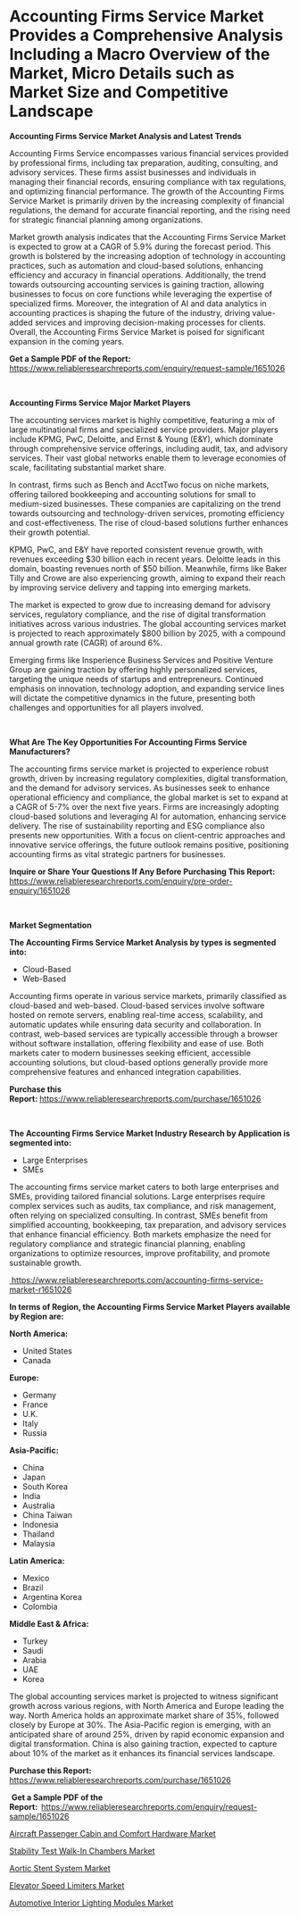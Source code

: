<p><h1>Accounting Firms Service Market Provides a Comprehensive Analysis Including a Macro Overview of the Market, Micro Details such as Market Size and Competitive Landscape</h1></p><p><strong>Accounting Firms Service Market Analysis and Latest Trends</strong></p>
<p><p>Accounting Firms Service encompasses various financial services provided by professional firms, including tax preparation, auditing, consulting, and advisory services. These firms assist businesses and individuals in managing their financial records, ensuring compliance with tax regulations, and optimizing financial performance. The growth of the Accounting Firms Service Market is primarily driven by the increasing complexity of financial regulations, the demand for accurate financial reporting, and the rising need for strategic financial planning among organizations.</p><p>Market growth analysis indicates that the Accounting Firms Service Market is expected to grow at a CAGR of 5.9% during the forecast period. This growth is bolstered by the increasing adoption of technology in accounting practices, such as automation and cloud-based solutions, enhancing efficiency and accuracy in financial operations. Additionally, the trend towards outsourcing accounting services is gaining traction, allowing businesses to focus on core functions while leveraging the expertise of specialized firms. Moreover, the integration of AI and data analytics in accounting practices is shaping the future of the industry, driving value-added services and improving decision-making processes for clients. Overall, the Accounting Firms Service Market is poised for significant expansion in the coming years.</p></p>
<p><strong>Get a Sample PDF of the Report:&nbsp;</strong> <a href="https://www.reliableresearchreports.com/enquiry/request-sample/1651026?utm_campaign=7&utm_medium=2&utm_source=Github&utm_content=ia&utm_term=08122024&utm_id=accounting-firms-service">https://www.reliableresearchreports.com/enquiry/request-sample/1651026</a></p>
<p>&nbsp;</p>
<p><strong>Accounting Firms Service Major Market Players</strong></p>
<p><p>The accounting services market is highly competitive, featuring a mix of large multinational firms and specialized service providers. Major players include KPMG, PwC, Deloitte, and Ernst & Young (E&Y), which dominate through comprehensive service offerings, including audit, tax, and advisory services. Their vast global networks enable them to leverage economies of scale, facilitating substantial market share.</p><p>In contrast, firms such as Bench and AcctTwo focus on niche markets, offering tailored bookkeeping and accounting solutions for small to medium-sized businesses. These companies are capitalizing on the trend towards outsourcing and technology-driven services, promoting efficiency and cost-effectiveness. The rise of cloud-based solutions further enhances their growth potential.</p><p>KPMG, PwC, and E&Y have reported consistent revenue growth, with revenues exceeding $30 billion each in recent years. Deloitte leads in this domain, boasting revenues north of $50 billion. Meanwhile, firms like Baker Tilly and Crowe are also experiencing growth, aiming to expand their reach by improving service delivery and tapping into emerging markets.</p><p>The market is expected to grow due to increasing demand for advisory services, regulatory compliance, and the rise of digital transformation initiatives across various industries. The global accounting services market is projected to reach approximately $800 billion by 2025, with a compound annual growth rate (CAGR) of around 6%.</p><p>Emerging firms like Insperience Business Services and Positive Venture Group are gaining traction by offering highly personalized services, targeting the unique needs of startups and entrepreneurs. Continued emphasis on innovation, technology adoption, and expanding service lines will dictate the competitive dynamics in the future, presenting both challenges and opportunities for all players involved.</p></p>
<p>&nbsp;</p>
<p><strong>What Are The Key Opportunities For Accounting Firms Service Manufacturers?</strong></p>
<p><p>The accounting firms service market is projected to experience robust growth, driven by increasing regulatory complexities, digital transformation, and the demand for advisory services. As businesses seek to enhance operational efficiency and compliance, the global market is set to expand at a CAGR of 5-7% over the next five years. Firms are increasingly adopting cloud-based solutions and leveraging AI for automation, enhancing service delivery. The rise of sustainability reporting and ESG compliance also presents new opportunities. With a focus on client-centric approaches and innovative service offerings, the future outlook remains positive, positioning accounting firms as vital strategic partners for businesses.</p></p>
<p><strong>Inquire or Share Your Questions If Any Before Purchasing This Report:</strong> <a href="https://www.reliableresearchreports.com/enquiry/pre-order-enquiry/1651026?utm_campaign=7&utm_medium=2&utm_source=Github&utm_content=ia&utm_term=08122024&utm_id=accounting-firms-service">https://www.reliableresearchreports.com/enquiry/pre-order-enquiry/1651026</a></p>
<p>&nbsp;</p>
<p><strong>Market Segmentation</strong></p>
<p><strong>The Accounting Firms Service Market Analysis by types is segmented into:</strong></p>
<p><ul><li>Cloud-Based</li><li>Web-Based</li></ul></p>
<p><p>Accounting firms operate in various service markets, primarily classified as cloud-based and web-based. Cloud-based services involve software hosted on remote servers, enabling real-time access, scalability, and automatic updates while ensuring data security and collaboration. In contrast, web-based services are typically accessible through a browser without software installation, offering flexibility and ease of use. Both markets cater to modern businesses seeking efficient, accessible accounting solutions, but cloud-based options generally provide more comprehensive features and enhanced integration capabilities.</p></p>
<p><strong>Purchase this Report:&nbsp;</strong><a href="https://www.reliableresearchreports.com/purchase/1651026?utm_campaign=7&utm_medium=2&utm_source=Github&utm_content=ia&utm_term=08122024&utm_id=accounting-firms-service">https://www.reliableresearchreports.com/purchase/1651026</a></p>
<p>&nbsp;</p>
<p><strong>The Accounting Firms Service Market Industry Research by Application is segmented into:</strong></p>
<p><ul><li>Large Enterprises</li><li>SMEs</li></ul></p>
<p><p>The accounting firms service market caters to both large enterprises and SMEs, providing tailored financial solutions. Large enterprises require complex services such as audits, tax compliance, and risk management, often relying on specialized consulting. In contrast, SMEs benefit from simplified accounting, bookkeeping, tax preparation, and advisory services that enhance financial efficiency. Both markets emphasize the need for regulatory compliance and strategic financial planning, enabling organizations to optimize resources, improve profitability, and promote sustainable growth.</p></p>
<p><a href="https://www.reliableresearchreports.com/accounting-firms-service-market-r1651026?utm_campaign=7&utm_medium=2&utm_source=Github&utm_content=ia&utm_term=08122024&utm_id=accounting-firms-service">&nbsp;https://www.reliableresearchreports.com/accounting-firms-service-market-r1651026</a></p>
<p><strong>In terms of Region, the Accounting Firms Service Market Players available by Region are:</strong></p>
<p>
    <p> <strong> North America: </strong>
        <ul>
            <li>United States</li>
            <li>Canada</li>
        </ul>
        </p> 
    <p> <strong> Europe: </strong>
        <ul>
            <li>Germany</li>
            <li>France</li>
            <li>U.K.</li>
            <li>Italy</li>
            <li>Russia</li>
        </ul>
        </p> 
    <p> <strong> Asia-Pacific: </strong>
        <ul>
            <li>China</li>
            <li>Japan</li>
            <li>South Korea</li>
            <li>India</li>
            <li>Australia</li>
            <li>China Taiwan</li>
            <li>Indonesia</li>
            <li>Thailand</li>
            <li>Malaysia</li>
        </ul>
        </p> 
    <p> <strong> Latin America: </strong>
        <ul>
            <li>Mexico</li>
            <li>Brazil</li>
            <li>Argentina Korea</li>
            <li>Colombia</li>
        </ul>
        </p> 
    <p> <strong> Middle East & Africa: </strong>
        <ul>
            <li>Turkey</li>
            <li>Saudi</li>
            <li>Arabia</li>
            <li>UAE</li>
            <li>Korea</li>
        </ul>
    </p>
    </p>
<p><p>The global accounting services market is projected to witness significant growth across various regions, with North America and Europe leading the way. North America holds an approximate market share of 35%, followed closely by Europe at 30%. The Asia-Pacific region is emerging, with an anticipated share of around 25%, driven by rapid economic expansion and digital transformation. China is also gaining traction, expected to capture about 10% of the market as it enhances its financial services landscape.</p></p>
<p><strong>Purchase this Report: </strong><a href="https://www.reliableresearchreports.com/purchase/1651026?utm_campaign=7&utm_medium=2&utm_source=Github&utm_content=ia&utm_term=08122024&utm_id=accounting-firms-service">https://www.reliableresearchreports.com/purchase/1651026</a></p>
<p>&nbsp;<strong>Get a Sample PDF of the Report:&nbsp;&nbsp;</strong><a href="https://www.reliableresearchreports.com/enquiry/request-sample/1651026?utm_campaign=7&utm_medium=2&utm_source=Github&utm_content=ia&utm_term=08122024&utm_id=accounting-firms-service">https://www.reliableresearchreports.com/enquiry/request-sample/1651026</a></p>
<p><strong></strong></p>
<p><p><a href="https://github.com/angelajermaine/Market-Research-Report-List-5/blob/main/aircraft-passenger-cabin-and-comfort-hardware-market.md?utm_campaign=7&utm_medium=2&utm_source=Github&utm_content=ia&utm_term=08122024&utm_id=accounting-firms-service">Aircraft Passenger Cabin and Comfort Hardware Market</a></p><p><a href="https://github.com/NargisHussain432/Market-Research-Report-List-1/blob/main/stability-test-walk-in-chambers-market.md?utm_campaign=7&utm_medium=2&utm_source=Github&utm_content=ia&utm_term=08122024&utm_id=accounting-firms-service">Stability Test Walk-In Chambers Market</a></p><p><a href="https://www.linkedin.com/pulse/aortic-stent-system-market-forecastfor-year2024-2031-tku0e?utm_campaign=7&utm_medium=2&utm_source=Github&utm_content=ia&utm_term=08122024&utm_id=accounting-firms-service">Aortic Stent System Market</a></p><p><a href="https://www.linkedin.com/pulse/thorough-analysis-elevator-speed-limiters-market-withits-anticipated-zlkic?utm_campaign=7&utm_medium=2&utm_source=Github&utm_content=ia&utm_term=08122024&utm_id=accounting-firms-service">Elevator Speed Limiters Market</a></p><p><a href="https://www.linkedin.com/pulse/automotive-insight-dial-hexdf?utm_campaign=7&utm_medium=2&utm_source=Github&utm_content=ia&utm_term=08122024&utm_id=accounting-firms-service">Automotive Interior Lighting Modules Market</a></p></p>